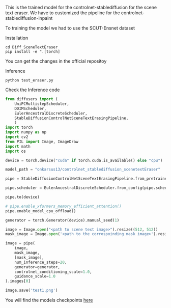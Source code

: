 This is the trained model for the controlnet-stablediffusion for the scene text eraser. We have to customized the pipeline for the controlnet-stablediffusion-inpaint


To training the model we had to use the SCUT-Ensnet dataset

Installation

```
cd Diff_SceneTextEraser
pip install -e ".[torch]
```

You can get the changes in the official repositoy

Inference


```
python test_eraser.py
```

Check the Inference code

```python
from diffusers import (
    UniPCMultistepScheduler, 
    DDIMScheduler, 
    EulerAncestralDiscreteScheduler,
    StableDiffusionControlNetSceneTextErasingPipeline,
    )
import torch
import numpy as np
import cv2
from PIL import Image, ImageDraw
import math
import os

device = torch.device("cuda" if torch.cuda.is_available() else "cpu")

model_path = "onkarsus13/controlnet_stablediffusion_scenetextEraser"

pipe = StableDiffusionControlNetSceneTextErasingPipeline.from_pretrained(model_path)

pipe.scheduler = EulerAncestralDiscreteScheduler.from_config(pipe.scheduler.config)

pipe.to(device)

# pipe.enable_xformers_memory_efficient_attention()
pipe.enable_model_cpu_offload()

generator = torch.Generator(device).manual_seed(1)

image = Image.open("<path to scene text image>").resize((512, 512))
mask_image = Image.open('<path to the corrospoinding mask image>').resize((512, 512))

image = pipe(
    image,
    mask_image,
    [mask_image],
    num_inference_steps=20,
    generator=generator,
    controlnet_conditioning_scale=1.0,
    guidance_scale=1.0
).images[0]

image.save('test1.png')

```

You will find the models checkpoints [here](https://huggingface.co/onkarsus13/controlnet_stablediffusion_scenetextEraser/tree/main)
